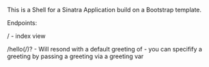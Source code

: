 This is a Shell for a Sinatra Application build on a Bootstrap template.

Endpoints:

/ - index view

/hello(/)? - Will resond with a default greeting of 
	- you can specifify a greeting by passing a greeting via a greeting var 